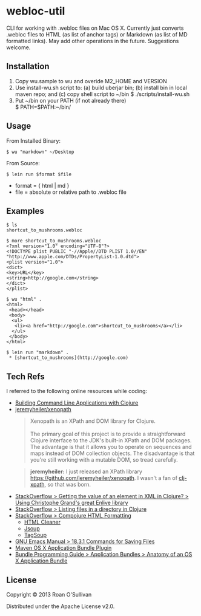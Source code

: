 # webloc-util

CLI for working with .webloc files on Mac OS X. Currently just converts .webloc files to HTML (as list of anchor tags) or Markdown (as list of MD formatted links). May add other operations in the future. Suggestions welcome.

## Installation

 1. Copy wu.sample to wu and overide M2_HOME and VERSION
 2. Use install-wu.sh script to: (a) build uberjar bin; (b) install bin in local maven repo; and (c) copy shell script to ~/bin 
    $ ./scripts/install-wu.sh
 3. Put ~/bin on your PATH (if not already there)     
    $ PATH=$PATH:~/bin/

## Usage

From Installed Binary:
 
    $ wu "markdown" ~/Desktop

From Source:

    $ lein run $format $file

 * format = { html | md }
 * file = absolute or relative path to .webloc file

## Examples

    $ ls
    shortcut_to_mushrooms.webloc

    $ more shortcut_to_mushrooms.webloc
    <?xml version="1.0" encoding="UTF-8"?>
    <!DOCTYPE plist PUBLIC "-//Apple//DTD PLIST 1.0//EN" "http://www.apple.com/DTDs/PropertyList-1.0.dtd">
    <plist version="1.0">
    <dict>
    <key>URL</key>
    <string>http://google.com</string>
    </dict>
    </plist>

    $ wu "html" .    
    <html>
     <head></head>
     <body>
      <ul>
       <li><a href="http://google.com">shortcut_to_mushrooms</a></li>
      </ul>
     </body>
    </html>

    $ lein run "markdown" .
     * [shortcut_to_mushrooms](http://google.com)

## Tech Refs

I referred to the following online resources while coding:

 * [Building Command Line Applications with Clojure](http://www.beaconhill.com/blog/?p=283)
 * [jeremyheiler/xenopath](https://github.com/jeremyheiler/xenopath)<blockquote>Xenopath is an XPath and DOM library for Clojure.<br/><br/>The primary goal of this project is to provide a straightforward Clojure interface to the JDK's built-in XPath and DOM packages. The advantage is that it allows you to operate on sequences and maps instead of DOM collection objects. The disadvantage is that you're still working with a mutable DOM, so tread carefully.</blockquote><blockquote cite="http://clojure-log.n01se.net/date/2013-03-15.html#14:59"><strong>jeremyheiler:</strong> I just released an XPath library https://github.com/jeremyheiler/xenopath. I wasn't a fan of <a href="https://github.com/kyleburton/clj-xpath">clj-xpath</a>, so that was born.</blockquote>
 * [StackOverflow > Getting the value of an element in XML in Clojure? > Using Christophe Grand's great Enlive library](http://stackoverflow.com/a/6329574/1695506)
 * [StackOverflow > Listing files in a directory in Clojure](http://stackoverflow.com/questions/8566531/listing-files-in-a-directory-in-clojure)
 * [StackOverflow > Compojure HTML Formatting](http://stackoverflow.com/questions/1918901/compojure-html-formatting)
    * [HTML Cleaner](http://htmlcleaner.sourceforge.net/download.php)
    * [Jsoup](http://jsoup.org/download)
    * [TagSoup](http://ccil.org/~cowan/XML/tagsoup/)
 * [GNU Emacs Manual > 18.3.1 Commands for Saving Files](http://www.gnu.org/software/emacs/manual/html_node/emacs/Save-Commands.html)
 * [Maven OS X Application Bundle Plugin](http://mojo.codehaus.org/osxappbundle-maven-plugin/)
 * [Bundle Programming Guide > Application Bundles > Anatomy of an OS X Application Bundle](https://developer.apple.com/library/mac/#documentation/CoreFoundation/Conceptual/CFBundles/BundleTypes/BundleTypes.html#//apple_ref/doc/uid/10000123i-CH101-SW19)

## License

Copyright © 2013 Roan O'Sullivan

Distributed under the Apache License v2.0.
